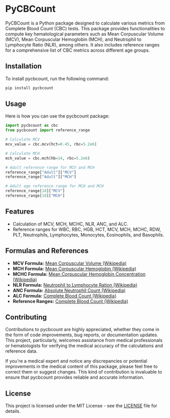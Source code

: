 # PyCBCount
PyCBCount is a Python package designed to calculate various metrics from Complete Blood Count (CBC) tests. This package provides functionalities to compute key hematological parameters such as Mean Corpuscular Volume (MCV), Mean Corpuscular Hemoglobin (MCH), and Neutrophil to Lymphocyte Ratio (NLR), among others. It also includes reference ranges for a comprehensive list of CBC metrics across different age groups.

## Installation
To install pycbcount, run the following command:

```bash
pip install pycbcount
```

## Usage
Here is how you can use the pycbcount package:

```python
import pycbcount as cbc
from pycbcount import reference_range

# Calculate MCV
mcv_value = cbc.mcv(hct=0.45, rbc=5.2e6)

# Calculate MCH
mch_value = cbc.mch(hb=14, rbc=5.2e6)

# Adult reference range for MCV and MCH
reference_range["Adult"]["MCV"]
reference_range["Adult"]["MCH"]

# Adult age reference range for MCH and MCH
reference_range[18]["MCV"]
reference_range[18]["MCH"]
```

## Features
- Calculation of MCV, MCH, MCHC, NLR, ANC, and ALC.
- Reference ranges for WBC, RBC, HGB, HCT, MCV, MCH, MCHC, RDW, PLT, Neutrophils, Lymphocytes, Monocytes, Eosinophils, and Basophils.

## Formulas and References
- **MCV Formula:** [Mean Corpuscular Volume (Wikipedia)](https://en.wikipedia.org/wiki/Mean_corpuscular_volume)
- **MCH Formula:** [Mean Corpuscular Hemoglobin (Wikipedia)](https://en.wikipedia.org/wiki/Mean_corpuscular_hemoglobin)
- **MCHC Formula:** [Mean Corpuscular Hemoglobin Concentration (Wikipedia)](https://en.wikipedia.org/wiki/Mean_corpuscular_hemoglobin_concentration)
- **NLR Formula:** [Neutrophil to Lymphocyte Ration (Wikipedia)](https://en.wikipedia.org/wiki/Neutrophil_to_lymphocyte_ratio)
- **ANC Formula:** [Absolute Neutrophil Count (Wikipedia)](https://en.wikipedia.org/wiki/Absolute_neutrophil_count)
- **ALC Formula:** [Complete Blood Count (Wikipedia)](https://en.wikipedia.org/wiki/Complete_blood_count)
- **Reference Ranges:** [Complete Blood Count (Wikipedia)](https://en.wikipedia.org/wiki/Complete_blood_count)

## Contributing
Contributions to pycbcount are highly appreciated, whether they come in the form of code improvements, bug reports, or documentation updates. This project, particularly, welcomes assistance from medical professionals or hematologists for verifying the medical accuracy of the calculations and reference data.

If you're a medical expert and notice any discrepancies or potential improvements in the medical content of this package, please feel free to correct them or suggest changes. This kind of contribution is invaluable to ensure that pycbcount provides reliable and accurate information.

## License
This project is licensed under the MIT License - see the [LICENSE](LICENSE) file for details.
